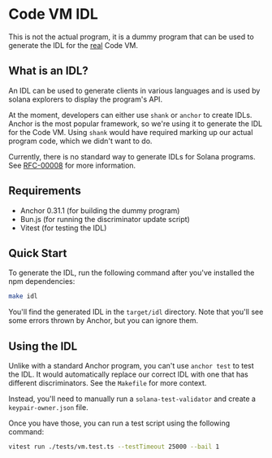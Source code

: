 # Code VM IDL
This is not the actual program, it is a dummy program that can be used to 
generate the IDL for the [real](https://github.com/code-payments/code-vm/tree/main/program) Code VM. 

## What is an IDL?
An IDL can be used to generate clients in various languages and is used by
solana explorers to display the program's API.

At the moment, developers can either use `shank` or `anchor` to create IDLs.
Anchor is the most popular framework, so we're using it to generate the IDL for
the Code VM. Using `shank` would have required marking up our actual program
code, which we didn't want to do.

Currently, there is no standard way to generate IDLs for Solana programs. See
[RFC-00008](https://forum.solana.com/t/srfc-00008-idl-standard/66) for more
information.

## Requirements

- Anchor 0.31.1 (for building the dummy program)
- Bun.js (for running the discriminator update script)
- Vitest (for testing the IDL)

## Quick Start

To generate the IDL, run the following command after you've installed the npm
dependencies:

```bash
make idl
```

You'll find the generated IDL in the `target/idl` directory. Note that you'll
see some errors thrown by Anchor, but you can ignore them.

## Using the IDL

Unlike with a standard Anchor program, you can't use `anchor test` to test the
IDL. It would automatically replace our correct IDL with one that has different
discriminators. See the `Makefile` for more context.

Instead, you'll need to manually run a `solana-test-validator` and create a
`keypair-owner.json` file.

Once you have those, you can run a test script using the following command:
    
```bash
vitest run ./tests/vm.test.ts --testTimeout 25000 --bail 1
```
